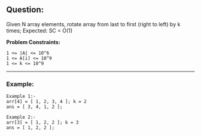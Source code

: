 ## Question:

Given N array elements, rotate array from last to first (right to left) by k times;
Expected: SC = O(1)

**Problem Constraints:**

```
1 <= |A| <= 10^6
1 <= A[i] <= 10^9
1 <= k <= 10^9
```

---

### Example:

```
Example 1:-
arr[4] = [ 1, 2, 3, 4 ]; k = 2
ans = [ 3, 4, 1, 2 ];

Example 2:-
arr[3] = [ 1, 2, 2 ]; k = 3
ans = [ 1, 2, 2 ];
```
